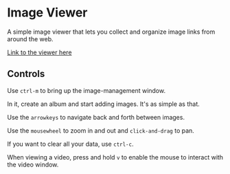 # Image Viewer

A simple image viewer that lets you collect and organize image links from
around the web.

[Link to the viewer here](https://m3l6h.github.io/image-viewer/)

## Controls

Use `ctrl-m` to bring up the image-management window.

In it, create an album and start adding images. It's as simple as that.

Use the `arrowkeys` to navigate back and forth between images.

Use the `mousewheel` to zoom in and out and `click-and-drag` to pan.

If you want to clear all your data, use `ctrl-c`.

When viewing a video, press and hold `v` to enable the mouse to interact with
the video window.
